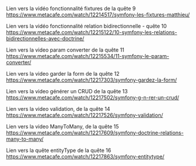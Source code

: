 
Lien vers la vidéo fonctionnalité fixtures de la quête 9
https://www.metacafe.com/watch/12214517/symfony-les-fixtures-matthieu/

Lien vers la vidéo fonctionnalité relation bidirectionnelle - quête 10
https://www.metacafe.com/watch/12215122/10-symfony-les-relations-bidirectionnelles-avec-doctrine/

Lien vers la video param converter de la quête 11
https://www.metacafe.com/watch/12215534/11-symfony-le-param-converter/

Lien vers la video garder la form de la quête 12
https://www.metacafe.com/watch/12217303/symfony-gardez-la-form/

Lien vers la video générer un CRUD de la quête 13
https://www.metacafe.com/watch/12217502/symfony-g-n-rer-un-crud/

Lien vers la video validation, de la quête 14
https://www.metacafe.com/watch/12217526/symfony-validation/

Lien vers la video ManyToMany, de la quête 15
https://www.metacafe.com/watch/12217609/symfony-doctrine-relations-many-to-many/

Lien vers la quête entityType de la quête 16
https://www.metacafe.com/watch/12217863/symfony-entitytype/